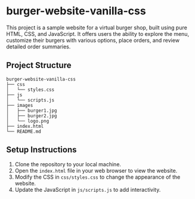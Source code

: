 # burger-website-vanilla-css
This project is a sample website for a virtual burger shop, built using pure HTML, CSS, and JavaScript. It offers users the ability to explore the menu, customize their burgers with various options, place orders, and review detailed order summaries.


## Project Structure
```
burger-website-vanilla-css
├── css
│   └── styles.css
├── js
│   └── scripts.js
├── images
│   ├── burger1.jpg
│   ├── burger2.jpg
│   └── logo.png
├── index.html
└── README.md
```

## Setup Instructions
1. Clone the repository to your local machine.
2. Open the `index.html` file in your web browser to view the website.
3. Modify the CSS in `css/styles.css` to change the appearance of the website.
4. Update the JavaScript in `js/scripts.js` to add interactivity.

